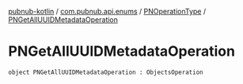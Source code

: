 [pubnub-kotlin](../../index.md) / [com.pubnub.api.enums](../index.md) / [PNOperationType](index.md) / [PNGetAllUUIDMetadataOperation](./-p-n-get-all-u-u-i-d-metadata-operation.md)

# PNGetAllUUIDMetadataOperation

`object PNGetAllUUIDMetadataOperation : ObjectsOperation`